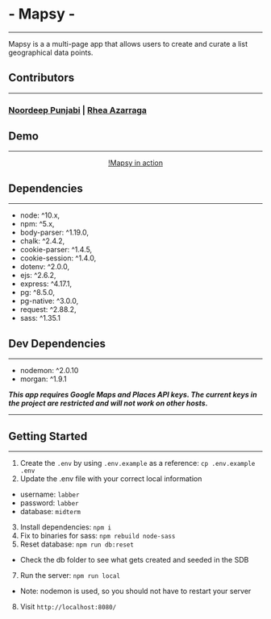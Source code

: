 # - Mapsy -

---

Mapsy is a a multi-page app that allows users to create and curate a list geographical data points.

## Contributors

---

### [Noordeep Punjabi](https://github.com/noordeep-p) | [Rhea Azarraga](https://github.com/Rheaazarraga)

## Demo

---

<p align="center"

[!Mapsy in action](https://user-images.githubusercontent.com/84409001/139512622-062f7f19-9a7a-4405-b631-109ba48f89f9.mp4)
</p>

## Dependencies

---

- node: ^10.x,
- npm: ^5.x,
- body-parser: ^1.19.0,
- chalk: ^2.4.2,
- cookie-parser: ^1.4.5,
- cookie-session: ^1.4.0,
- dotenv: ^2.0.0,
- ejs: ^2.6.2,
- express: ^4.17.1,
- pg: ^8.5.0,
- pg-native: ^3.0.0,
- request: ^2.88.2,
- sass: ^1.35.1

## Dev Dependencies

---

- nodemon: ^2.0.10
- morgan: ^1.9.1

**_This app requires Google Maps and Places API keys. The current keys in the project are restricted and will not work on other hosts._**

---

## Getting Started

---

1. Create the `.env` by using `.env.example` as a reference: `cp .env.example .env`
2. Update the .env file with your correct local information

- username: `labber`
- password: `labber`
- database: `midterm`

3. Install dependencies: `npm i`
4. Fix to binaries for sass: `npm rebuild node-sass`
5. Reset database: `npm run db:reset`

- Check the db folder to see what gets created and seeded in the SDB

7. Run the server: `npm run local`

- Note: nodemon is used, so you should not have to restart your server

8. Visit `http://localhost:8080/`
